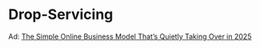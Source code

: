 # Drop-Servicing
Ad: [The Simple Online Business Model That’s Quietly Taking Over in 2025](https://youtu.be/doLa8NapAfQ)
